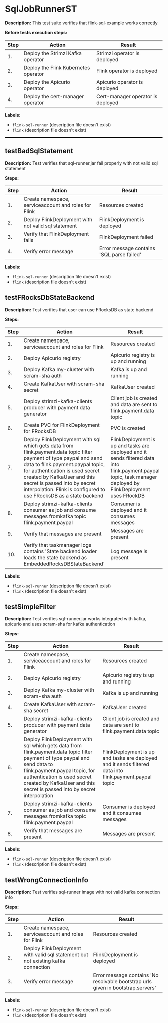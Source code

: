 # SqlJobRunnerST

**Description:** This test suite verifies that flink-sql-example works correctly

**Before tests execution steps:**

| Step | Action | Result |
| - | - | - |
| 1. | Deploy the Strimzi Kafka operator | Strimzi operator is deployed |
| 2. | Deploy the Flink Kubernetes operator | Flink operator is deployed |
| 3. | Deploy the Apicurio operator | Apicurio operator is deployed |
| 4. | Deploy the cert-manager operator | Cert-manager operator is deployed |

**Labels:**

* `flink-sql-runner` (description file doesn't exist)
* `flink` (description file doesn't exist)

<hr style="border:1px solid">

## testBadSqlStatement

**Description:** Test verifies that sql-runner.jar fail properly with not valid sql statement

**Steps:**

| Step | Action | Result |
| - | - | - |
| 1. | Create namespace, serviceaccount and roles for Flink | Resources created |
| 2. | Deploy FlinkDeployment with not valid sql statement | FlinkDeployment is deployed |
| 3. | Verify that FlinkDeployment fails | FlinkDeployment failed |
| 4. | Verify error message | Error message contains 'SQL parse failed' |

**Labels:**

* `flink-sql-runner` (description file doesn't exist)
* `flink` (description file doesn't exist)


## testFRocksDbStateBackend

**Description:** Test verifies that user can use FRocksDB as state backend

**Steps:**

| Step | Action | Result |
| - | - | - |
| 1. | Create namespace, serviceaccount and roles for Flink | Resources created |
| 2. | Deploy Apicurio registry | Apicurio registry is up and running |
| 3. | Deploy Kafka my-cluster with scram-sha auth | Kafka is up and running |
| 4. | Create KafkaUser with scram-sha secret | KafkaUser created |
| 5. | Deploy strimzi-kafka-clients producer with payment data generator | Client job is created and data are sent to flink.payment.data topic |
| 6. | Create PVC for FlinkDeployment for FRocksDB | PVC is created |
| 7. | Deploy FlinkDeployment with sql which gets data from flink.payment.data topic filter payment of type paypal and send data to flink.payment.paypal topic, for authentication is used secret created by KafkaUser and this secret is passed into by secret interpolation. Flink is configured to use FRocksDB as a state backend | FlinkDeployment is up and tasks are deployed and it sends filtered data into flink.payment.paypal topic, task manager deployed by FlinkDeployment uses FRockDB |
| 8. | Deploy strimzi-kafka-clients consumer as job and consume messages fromkafka topic flink.payment.paypal | Consumer is deployed and it consumes messages |
| 9. | Verify that messages are present | Messages are present |
| 10. | Verify that taskmanager logs contains 'State backend loader loads the state backend as EmbeddedRocksDBStateBackend' | Log message is present |

**Labels:**

* `flink-sql-runner` (description file doesn't exist)
* `flink` (description file doesn't exist)


## testSimpleFilter

**Description:** Test verifies sql-runner.jar works integrated with kafka, apicurio and uses scram-sha for kafka authentication

**Steps:**

| Step | Action | Result |
| - | - | - |
| 1. | Create namespace, serviceaccount and roles for Flink | Resources created |
| 2. | Deploy Apicurio registry | Apicurio registry is up and running |
| 3. | Deploy Kafka my-cluster with scram-sha auth | Kafka is up and running |
| 4. | Create KafkaUser with scram-sha secret | KafkaUser created |
| 5. | Deploy strimzi-kafka-clients producer with payment data generator | Client job is created and data are sent to flink.payment.data topic |
| 6. | Deploy FlinkDeployment with sql which gets data from flink.payment.data topic filter payment of type paypal and send data to flink.payment.paypal topic, for authentication is used secret created by KafkaUser and this secret is passed into by secret interpolation | FlinkDeployment is up and tasks are deployed and it sends filtered data into flink.payment.paypal topic |
| 7. | Deploy strimzi-kafka-clients consumer as job and consume messages fromkafka topic flink.payment.paypal | Consumer is deployed and it consumes messages |
| 8. | Verify that messages are present | Messages are present |

**Labels:**

* `flink-sql-runner` (description file doesn't exist)
* `flink` (description file doesn't exist)


## testWrongConnectionInfo

**Description:** Test verifies sql-runner image with not valid kafka connection info

**Steps:**

| Step | Action | Result |
| - | - | - |
| 1. | Create namespace, serviceaccount and roles for Flink | Resources created |
| 2. | Deploy FlinkDeployment with valid sql statement but not existing kafka connection | FlinkDeployment is deployed |
| 3. | Verify error message | Error message contains 'No resolvable bootstrap urls given in bootstrap.servers' |

**Labels:**

* `flink-sql-runner` (description file doesn't exist)
* `flink` (description file doesn't exist)


